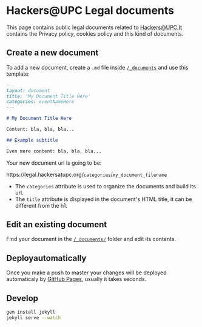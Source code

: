 # Hackers@UPC Legal documents

This page contains public legal documents related to Hackers@UPC.It contains the Privacy policy, cookies policy and this kind of documents.

## Create a new document

To add a new document, create a `.md` file inside [`/_documents`](/_documents) and use this template:

```md
---
layout: document
title: 'My Document Title Here'
categories: eventNameHere
---

# My Document Title Here

Content: bla, bla, bla...

## Example subtitle

Even more content: bla, bla, bla...
```

Your new document url is going to be:

https://<span></span>legal.hackersatupc.org/`categories`/`my_document_filename`

- The `categories` attribute is used to organize the documents and build its url.
- The `title` attribute is displayed in the document's HTML title, it can be different from the h1.

## Edit an existing document

Find your document in the [`/_documents/`](/_documents) folder and edit its contents.

## Deployautomatically

Once you make a push to master your changes will be deployed automaticaly by [GitHub Pages](https://pages.github.com/), usually it takes seconds.

## Develop

```bash
gem install jekyll
jekyll serve --watch
```
